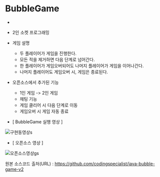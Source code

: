 # BubbleGame
-

- 2인 소켓 프로그래밍
 
- 게임 설명
    - 두 플레이어가 게임을 진행한다.
    - 모든 적을 제거하면 다음 단계로 넘어간다.
    - 한 플레이어가 게임오버되어도 나머지 플레이어가 게임을 이어나간다.
    - 나머지 플레이어도 게임오버 시, 게임은 종료된다.
 
- 오픈소스에서 추가된 기능
    - 1인 게임 -> 2인 게임
    - 채팅 기능
    - 게임 클리어 시 다음 단계로 이동
    - 게임오버 시 게임 자동 종료
   

- [ BubbleGame 실행 영상 ]
  

![구현동영상s](https://github.com/cw1662/BubbleGame/assets/101031116/6b9947d3-473a-464a-8558-2c706bd8a126)






- [ 오픈소스 영상 ]
  

![오픈소스영상gs](https://github.com/cw1662/BubbleGame/assets/101031116/908f4a1e-6c91-4e98-b4ac-26df312cf3d1)


원본 소스코드 출처(URL) : https://github.com/codingspecialist/java-bubble-game-v2
